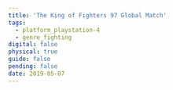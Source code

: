 ```yaml
---
title: 'The King of Fighters 97 Global Match'
tags:
  - platform_playstation-4
  - genre_fighting
digital: false
physical: true
guide: false
pending: false
date: 2019-05-07
---
```

